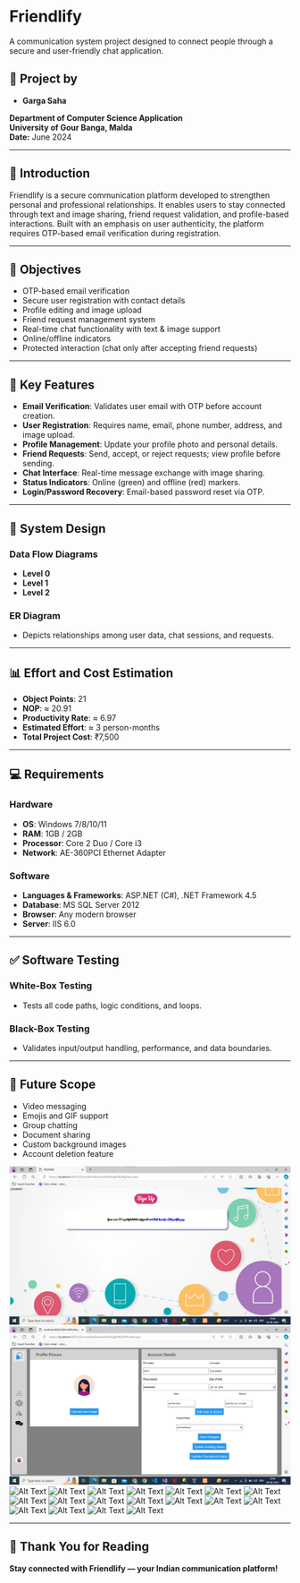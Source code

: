 # Friendlify

A communication system project designed to connect people through a secure and user-friendly chat application.

## 👥 Project by
- **Garga Saha**

**Department of Computer Science Application**  
**University of Gour Banga, Malda**  
**Date:** June 2024

---

## 📌 Introduction

Friendlify is a secure communication platform developed to strengthen personal and professional relationships. It enables users to stay connected through text and image sharing, friend request validation, and profile-based interactions. Built with an emphasis on user authenticity, the platform requires OTP-based email verification during registration.

---

## 🎯 Objectives

- OTP-based email verification
- Secure user registration with contact details
- Profile editing and image upload
- Friend request management system
- Real-time chat functionality with text & image support
- Online/offline indicators
- Protected interaction (chat only after accepting friend requests)

---

## 🔐 Key Features

- **Email Verification**: Validates user email with OTP before account creation.
- **User Registration**: Requires name, email, phone number, address, and image upload.
- **Profile Management**: Update your profile photo and personal details.
- **Friend Requests**: Send, accept, or reject requests; view profile before sending.
- **Chat Interface**: Real-time message exchange with image sharing.
- **Status Indicators**: Online (green) and offline (red) markers.
- **Login/Password Recovery**: Email-based password reset via OTP.

---

## 🧠 System Design

### Data Flow Diagrams
- **Level 0**
- **Level 1**
- **Level 2**

### ER Diagram
- Depicts relationships among user data, chat sessions, and requests.

---

## 📊 Effort and Cost Estimation

- **Object Points**: 21
- **NOP**: ≈ 20.91
- **Productivity Rate**: ≈ 6.97
- **Estimated Effort**: ≈ 3 person-months
- **Total Project Cost**: ₹7,500

---

## 💻 Requirements

### Hardware
- **OS**: Windows 7/8/10/11
- **RAM**: 1GB / 2GB
- **Processor**: Core 2 Duo / Core i3
- **Network**: AE-360PCI Ethernet Adapter

### Software
- **Languages & Frameworks**: ASP.NET (C#), .NET Framework 4.5
- **Database**: MS SQL Server 2012
- **Browser**: Any modern browser
- **Server**: IIS 6.0

---

## ✅ Software Testing

### White-Box Testing
- Tests all code paths, logic conditions, and loops.

### Black-Box Testing
- Validates input/output handling, performance, and data boundaries.

---

## 🔮 Future Scope

- Video messaging
- Emojis and GIF support
- Group chatting
- Document sharing
- Custom background images
- Account deletion feature


![Alt Text](https://github.com/gargasaha/FinalYearProject/blob/main/friendlify_images/slide10_image12.jpg)
![Alt Text](https://github.com/gargasaha/FinalYearProject/blob/main/friendlify_images/slide10_image13.jpg)
![Alt Text](path/to/image)
![Alt Text](path/to/image)
![Alt Text](path/to/image)
![Alt Text](path/to/image)
![Alt Text](path/to/image)
![Alt Text](path/to/image)
![Alt Text](path/to/image)
![Alt Text](path/to/image)
![Alt Text](path/to/image)
![Alt Text](path/to/image)
![Alt Text](path/to/image)
![Alt Text](path/to/image)
![Alt Text](path/to/image)
![Alt Text](path/to/image)
![Alt Text](path/to/image)
![Alt Text](path/to/image)
![Alt Text](path/to/image)
![Alt Text](path/to/image)





---

## 🙏 Thank You for Reading

**Stay connected with Friendlify — your Indian communication platform!**
